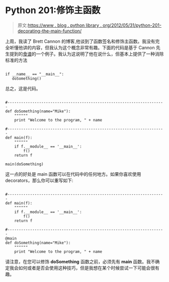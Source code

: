 # Python 201:修饰主函数

> 原文:[https://www . blog . python library . org/2012/05/31/python-201-decorating-the-main-function/](https://www.blog.pythonlibrary.org/2012/05/31/python-201-decorating-the-main-function/)

上周，我读了 Brett Cannon 的博客,他谈到了函数签名和修饰主函数。我没有完全听懂他讲的内容，但我认为这个概念非常有趣。下面的代码是基于 Cannon 先生提到的[食谱](http://code.activestate.com/recipes/577791/)的一个例子。我认为这说明了他在说什么，但基本上提供了一种消除标准的方法

```

if __name__ == "__main__":
   doSomething()

```

总之，这是代码。

```

#----------------------------------------------------------------------
def doSomething(name="Mike"):
    """"""
    print "Welcome to the program, " + name

#----------------------------------------------------------------------
def main(f):
    """"""
    if f.__module__ == '__main__':
        f()
    return f

main(doSomething)

```

这一点的好处是 main 函数可以在代码中的任何地方。如果你喜欢使用 decorators，那么你可以重写如下:

```

#----------------------------------------------------------------------
def main(f):
    """"""
    if f.__module__ == '__main__':
        f()
    return f

#----------------------------------------------------------------------
@main
def doSomething(name="Mike"):
    """"""
    print "Welcome to the program, " + name

```

请注意，在您可以修饰 **doSomething** 函数之前，必须先有 **main** 函数。我不确定我会如何或者是否会使用这种技巧，但是我想在某个时候尝试一下可能会很有趣。